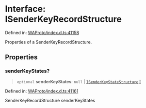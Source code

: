 # Interface: ISenderKeyRecordStructure

Defined in: [WAProto/index.d.ts:41158](https://github.com/Fokusdotid/bail/blob/3bd64a6fd6e8fc52d3ec9ba842534bed26103555/WAProto/index.d.ts#L41158)

Properties of a SenderKeyRecordStructure.

## Properties

### senderKeyStates?

> `optional` **senderKeyStates**: `null` \| [`ISenderKeyStateStructure`](ISenderKeyStateStructure.md)[]

Defined in: [WAProto/index.d.ts:41161](https://github.com/Fokusdotid/bail/blob/3bd64a6fd6e8fc52d3ec9ba842534bed26103555/WAProto/index.d.ts#L41161)

SenderKeyRecordStructure senderKeyStates
